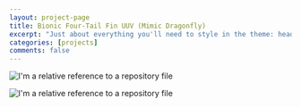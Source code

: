 ```yaml
---
layout: project-page
title: Bionic Four-Tail Fin UUV (Mimic Dragonfly)
excerpt: "Just about everything you'll need to style in the theme: headings, paragraphs, blockquotes, tables, code blocks, and more."
categories: [projects]
comments: false
---
```



![I'm a relative reference to a repository file](../../Pics/four_tail_fin/4-3.jpg)

![I'm a relative reference to a repository file](../../Pics/four_tail_fin/4-4.jpg)
